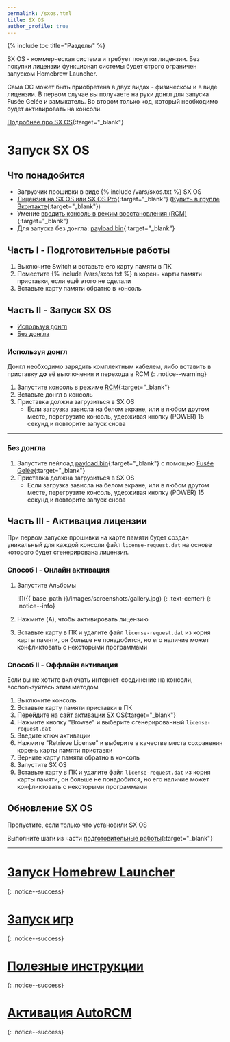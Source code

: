 ```yaml
---
permalink: /sxos.html
title: SX OS
author_profile: true
---
```

{% include toc title="Разделы" %}

SX OS - коммерческая система и требует покупки лицензии. Без покупки лицензии функционал системы будет строго ограничен запуском Homebrew Launcher. 

Сама OC может быть приобретена в двух видах - физическом и в виде лицензии. В первом случае вы получаете на руки донгл для запуска Fusée Gelée и замыкатель. Во втором только код, который необходимо будет активировать на консоли.

[Подробнее про SX OS](launch-cfw#sx-os){:target="_blank"}

# Запуск SX OS

## Что понадобится 

* Загрузчик прошивки в виде {% include /vars/sxos.txt %} SX OS
* [Лицензия на SX OS или SX OS Pro](https://www.olx.ua/obyavlenie/proshivka-nintendo-switch-sx-os-IDBWMzh.html){:target="_blank"} ([Купить в группе Вконтакте](https://vk.com/market-125012133?w=product-125012133_1764882%2Fquery){:target="_blank"})
* Умение [вводить консоль в режим восстановления (RCM)](fusee-gelee#%D1%87%D0%B0%D1%81%D1%82%D1%8C-i---%D0%B2%D1%85%D0%BE%D0%B4-%D0%B2-rcm){:target="_blank"}
* Для запуска без донгла: [payload.bin](https://sx.xecuter.com/download/payload.bin){:target="_blank"}

## Часть I - Подготовительные работы

1. Выключите Switch и вставьте его карту памяти в ПК 
1. Поместите {% include /vars/sxos.txt %} в корень карты памяти приставки, если ещё этого не сделали
1. Вставьте карту памяти обратно в консоль

## Часть II - Запуск SX OS

* [Используя донгл](#%D0%B8%D1%81%D0%BF%D0%BE%D0%BB%D1%8C%D0%B7%D1%83%D1%8F-%D0%B4%D0%BE%D0%BD%D0%B3%D0%BB)
* [Без донгла](#%D0%B1%D0%B5%D0%B7-%D0%B4%D0%BE%D0%BD%D0%B3%D0%BB%D0%B0)

### Используя донгл

Донгл необходимо зарядить комплектным кабелем, либо вставить в приставку **до** её выключения и перехода в RCM
{: .notice--warning}

1. Запустите консоль в режиме [RCM](fusee-gelee#%D1%87%D0%B0%D1%81%D1%82%D1%8C-i---%D0%B2%D1%85%D0%BE%D0%B4-%D0%B2-rcm){:target="_blank"}
1. Вставьте донгл в консоль
1. Приставка должна загрузиться в SX OS
	* Если загрузка зависла на белом экране, или в любом другом месте, перегрузите консоль, удерживая кнопку (POWER) 15 секунд и повторите запуск снова

___

### Без донгла

1. Запустите пейлоад [payload.bin](https://sx.xecuter.com/download/payload.bin){:target="_blank"} с помощью [Fusée Gelée](fusee-gelee){:target="_blank"}
1. Приставка должна загрузиться в SX OS
	* Если загрузка зависла на белом экране, или в любом другом месте, перегрузите консоль, удерживая кнопку (POWER) 15 секунд и повторите запуск снова

## Часть III - Активация лицензии

При первом запуске прошивки на карте памяти будет создан уникальный для каждой консоли файл `license-request.dat` на основе которого будет сгенерирована лицензия. 

### Способ I - Онлайн активация

1. Запустите Альбомы

	![]({{ base_path }}/images/screenshots/gallery.jpg) 
	{: .text-center}
	{: .notice--info}

1. Нажмите (A), чтобы активировать лицензию
1. Вставьте карту в ПК и удалите файл `license-request.dat` из корня карты памяти, он больше не понадобится, но его наличие может конфликтовать с некоторыми программами 

### Способ II - Оффлайн активация

Если вы не хотите включать интернет-соединение на консоли, воспользуйтесь этим методом 

1. Выключите консоль
1. Вставьте карту памяти приставки в ПК
1. Перейдите на [сайт активации SX OS](https://sx.xecuter.com/sxos-license.html){:target="_blank"}
1. Нажмите кнопку "Browse" и выберите сгенерированный `license-request.dat`
1. Введите ключ активации
1. Нажмите "Retrieve License" и выберите в качестве места сохранения корень карты памяти приставки
1. Верните карту памяти обратно в консоль
1. Запустите SX OS
1. Вставьте карту в ПК и удалите файл `license-request.dat` из корня карты памяти, он больше не понадобится, но его наличие может конфликтовать с некоторыми программами 

## Обновление SX OS

Пропустите, если только что установили SX OS 

Выполните шаги из части [подготовительные работы](#часть-i---подготовительные-работы){:target="_blank"}

___

# [Запуск Homebrew Launcher](launch-hbl#%D0%B7%D0%B0%D0%BF%D1%83%D1%81%D0%BA-hbl-%D0%B8%D0%B7-sx-os)
{: .notice--success}
# [Запуск игр](sxos-games)
{: .notice--success}
# [Полезные инструкции](addons)
{: .notice--success}
# [Активация AutoRCM](autorcm)
{: .notice--success}